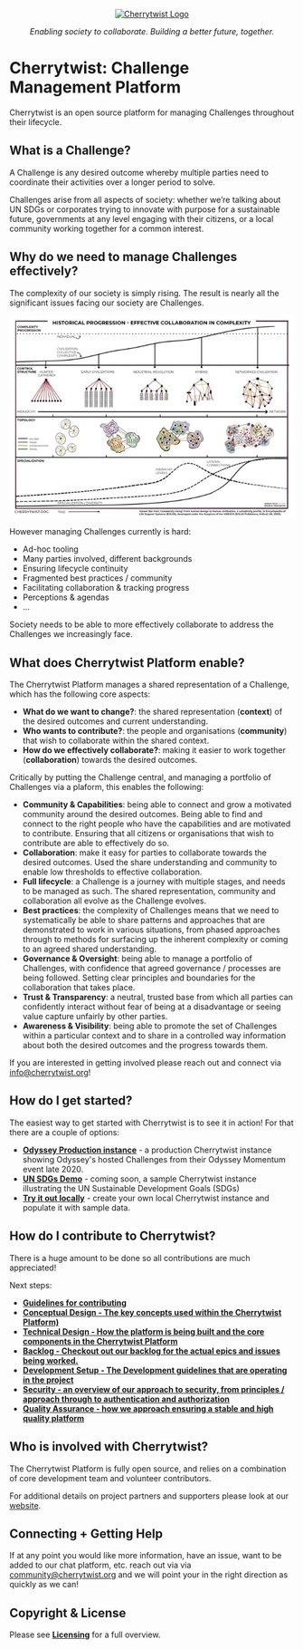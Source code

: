 
<p align="center">
  <a href="http://cherrytwist.org/" target="blank"><img src="https://cherrytwist.org/wp-content/uploads/2020/10/cherrytwist-2.png" width="240" alt="Cherrytwist Logo" /></a>
</p>
<p align="center"><i>Enabling society to collaborate. Building a better future, together.</i></p>


# Cherrytwist: Challenge Management Platform 
Cherrytwist is an open source platform for managing Challenges throughout their lifecycle. 

## What is a Challenge? 
A Challenge is any desired outcome whereby multiple parties need to coordinate their activities over a longer period to solve. 

Challenges arise from all aspects of society: whether we’re talking about UN SDGs or corporates trying to innovate with purpose for a sustainable future, governments at any level engaging with their citizens, or a local community working together for a common interest.  

## Why do we need to manage Challenges effectively?
The complexity of our society is simply rising. The result is nearly all the significant issues facing our society are Challenges.

![Complexity Rising](./docs/images/ComplexityRising.jpg "ComplexityRising")
 

However managing Challenges currently is hard:
* Ad-hoc tooling
* Many parties involved, different backgrounds
* Ensuring lifecycle continuity
* Fragmented best practices / community 
* Facilitating collaboration & tracking progress
* Perceptions & agendas
* ...

Society needs to be able to more effectively collaborate to address the Challenges we increasingly face. 


## What does Cherrytwist Platform enable?

The Cherrytwist Platform manages a shared representation of a Challenge, which has the following core aspects:
* **What do we want to change?**: the shared representation (**context**) of the desired outcomes and current understanding. 
* **Who wants to contribute?**: the people and organisations (**community**) that wish to collaborate within the shared context. 
* **How do we effectively collaborate?**: making it easier to work together (**collaboration**) towards the desired outcomes. 

Critically by putting the Challenge central, and managing a portfolio of Challenges via a plaform, this enables the following:
* **Community & Capabilities**: being able to connect and grow a motivated community around the desired outcomes. Being able to find and connect to the right people who have the capabilities and are motivated to contribute. Ensuring that all citizens or organisations that wish to contribute are able to effectively do so.
* **Collaboration**: make it easy for parties to collaborate towards the desired outcomes. Used the share understanding and community to enable low thresholds to effective collaboration.
* **Full lifecycle**:  a Challenge is a journey with multiple stages, and needs to be managed as such. The shared representation, community and collaboration all evolve as the Challenge evolves.
* **Best practices**: the complexity of Challenges means that we need to systematically be able to share patterns and approaches that are demonstrated to work in various situations, from phased approaches through to methods for surfacing up the inherent complexity or coming to an agreed shared understanding.
* **Governance & Oversight**: being able to manage a portfolio of Challenges, with confidence that agreed governance / processes are being followed. Setting clear principles and boundaries for the collaboration that takes place.
* **Trust & Transparency**: a neutral, trusted base from which all parties can confidently interact without fear of being at a disadvantage or seeing value capture unfairly by other parties.
* **Awareness & Visibility**: being able to promote the set of Challenges within a particular context and to share in a controlled way information about both the desired outcomes and the progress towards them.


If you are interested in getting involved please reach out and connect via <info@cherrytwist.org>!

<p></p>


## How do I get started?
The easiest way to get started with Cherrytwist is to see it in action! For that there are a couple of options:
* **[Odyssey Production instance](https://cherrytwist.odyssey.org)** - a production Cherrytwist instance showing Odyssey's hosted Challenges from their Odyssey Momentum event late 2020. 
* **[UN SDGs Demo](https://demo-sdgs-cherrytwist.org)** - coming soon, a sample Cherrytwist instance illustrating the UN Sustainable Development Goals (SDGs)
* **[Try it out locally](https://www.github.com/cherrytwist/demo)** - create your own local Cherrytwist instance and populate it with sample data.

## How do I contribute to Cherrytwist?
There is a huge amount to be done so all contributions are much appreciated! 

Next steps:
* **[Guidelines for contributing](docs/contributing.md)** 
* **[Conceptual Design - The key concepts used within the Cherrytwist Platform)](docs/conceptual-design.md)**
* **[Technical Design - How the platform is being built and the core components in the Cherrytwist Platform](docs/technical-design.md)**
* **[Backlog - Checkout out our backlog for the actual epics and issues being worked.](https://app.zenhub.com/workspaces/cherrytwist-5ecb98b262ebd9f4aec4194c/board)** 
* **[Development Setup - The Development guidelines that are operating in the project](docs/development-guidelines.md)**
* **[Security - an overview of our approach to security, from principles / approach through to authentication and authorization](docs/security.md)** 
* **[Quality Assurance - how we approach ensuring a stable and high quality platform](docs/quality-assurance.md)**

## Who is involved with Cherrytwist?
The Cherrytwist Platform is fully open source, and relies on a combination of core development team and volunteer contributors. 

For additional details on project partners and supporters please look at our [website](https://cherrytwist.org). 

## Connecting + Getting Help
If at any point you would like more information, have an issue, want to be added to our chat platform, etc. reach out via via <community@cherrytwist.org> and we will point your in the right direction as quickly as we can!

## Copyright & License
Please see **[Licensing](LICENSES.md)** for a full overview. 






